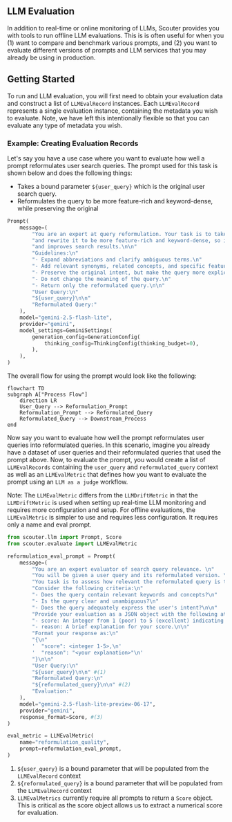 ## LLM Evaluation

In addition to real-time or online monitoring of LLMs, Scouter provides you with tools to run offline LLM evaluations. This is is often useful for when you (1) want to compare and benchmark various prompts, and (2) you want to evaluate different versions of prompts and LLM services that you may already be using in production.

## Getting Started

To run and LLM evaluation, you will first need to obtain your evaluation data and construct a list of `LLMEvalRecord` instances. Each `LLMEvalRecord` represents a single evaluation instance, containing the metadata you wish to evaluate. Note, we have left this intentionally flexible so that you can evaluate any type of metadata you wish.

### Example: Creating Evaluation Records

Let's say you have a use case where you want to evaluate how well a prompt reformulates user search queries. The prompt used for this task is shown below and does the following things:

- Takes a bound parameter `${user_query}` which is the original user search query.
- Reformulates the query to be more feature-rich and keyword-dense, while preserving the original

```python
Prompt(
    message=(
        "You are an expert at query reformulation. Your task is to take a user's original search query "
        "and rewrite it to be more feature-rich and keyword-dense, so it better aligns with the user's intent "
        "and improves search results.\n\n"
        "Guidelines:\n"
        "- Expand abbreviations and clarify ambiguous terms.\n"
        "- Add relevant synonyms, related concepts, and specific features.\n"
        "- Preserve the original intent, but make the query more explicit and comprehensive.\n"
        "- Do not change the meaning of the query.\n"
        "- Return only the reformulated query.\n\n"
        "User Query:\n"
        "${user_query}\n\n"
        "Reformulated Query:"
    ),
    model="gemini-2.5-flash-lite",
    provider="gemini",
    model_settings=GeminiSettings(
        generation_config=GenerationConfig(
            thinking_config=ThinkingConfig(thinking_budget=0),
        ),
    ),
)
```
The overall flow for using the prompt would look like the following:

```mermaid
flowchart TD
subgraph A["Process Flow"]
    direction LR
    User_Query --> Reformulation_Prompt
    Reformulation_Prompt --> Reformulated_Query
    Reformulated_Query --> Downstream_Process
end
```

Now say you want to evaluate how well the prompt reformulates user queries into reformulated queries. In this scenario, imagine you already have a dataset of user queries and their reformulated queries that used the prompt above. Now, to evaluate the prompt, you would create a list of `LLMEvalRecords` containing the `user_query` and `reformulated_query` context as well as an `LLMEvalMetric` that defines how you want to evaluate the prompt using an `LLM as a judge` workflow.

Note: The `LLMEvalMetric` differs from the `LLMDriftMetric` in that the `LLMDriftMetric` is used when setting up real-time LLM monitoring and requires more configuration and setup. For offline evaluations, the `LLMEvalMetric` is simpler to use and requires less configuration. It requires only a name and eval prompt.

```python
from scouter.llm import Prompt, Score
from scouter.evaluate import LLMEvalMetric

reformulation_eval_prompt = Prompt(
    message=(
        "You are an expert evaluator of search query relevance. \n"
        "You will be given a user query and its reformulated version. \n"
        "You task is to assess how relevant the reformulated query is to the information needs of the user. \n"
        "Consider the following criteria:\n"
        "- Does the query contain relevant keywords and concepts?\n"
        "- Is the query clear and unambiguous?\n"
        "- Does the query adequately express the user's intent?\n\n"
        "Provide your evaluation as a JSON object with the following attributes:\n"
        "- score: An integer from 1 (poor) to 5 (excellent) indicating the overall reformulation score.\n"
        "- reason: A brief explanation for your score.\n\n"
        "Format your response as:\n"
        "{\n"
        '  "score": <integer 1-5>,\n'
        '  "reason": "<your explanation>"\n'
        "}\n\n"
        "User Query:\n"
        "${user_query}\n\n" #(1)
        "Reformulated Query:\n"
        "${reformulated_query}\n\n" #(2)
        "Evaluation:"
    ),
    model="gemini-2.5-flash-lite-preview-06-17",
    provider="gemini",
    response_format=Score, #(3)
)

eval_metric = LLMEvalMetric(
    name="reformulation_quality",
    prompt=reformulation_eval_prompt,
)
```

1. `${user_query}` is a bound parameter that will be populated from the `LLMEvalRecord` context
2. `${reformulated_query}` is a bound parameter that will be populated from the `LLMEvalRecord` context
3. `LLMEvalMetrics` currently require all prompts to return a `Score` object. This is critical as the score object allows us to extract a numerical score for evaluation.

